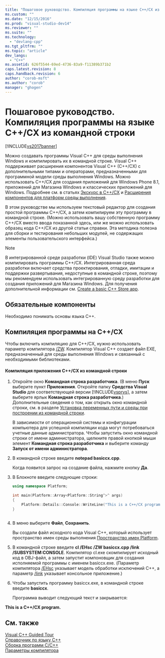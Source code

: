 ```yaml
---
title: "Пошаговое руководство. Компиляция программы на языке C++/CX из командной строки | Microsoft Docs"
ms.custom: ""
ms.date: "12/15/2016"
ms.prod: "visual-studio-dev14"
ms.reviewer: ""
ms.suite: ""
ms.technology: 
  - "devlang-cpp"
ms.tgt_pltfrm: ""
ms.topic: "article"
dev_langs: 
  - "C++"
ms.assetid: 626f5544-69ed-4736-83a9-f11389b371b2
caps.latest.revision: 8
caps.handback.revision: 6
author: "corob-msft"
ms.author: "corob"
manager: "ghogen"
---
```

# Пошаговое руководство. Компиляция программы на языке C++/CX из командной строки
[!INCLUDE[vs2017banner](../assembler/inline/includes/vs2017banner.md)]

Можно создавать программы Visual C\+\+ для среды выполнения Windows и компилировать их в командной строке.  Visual C\+\+ поддерживает расширения компонентов Visual C\+\+ \(C\+\+\/CX\) с дополнительными типами и операторами, предназначенными для программной модели среды выполнения Windows.  Можно использовать C\+\+\/CX для создания приложений для Windows Phone 8.1, приложений для Магазина Windows и классических приложений для Windows.  Подробнее см. в статьях [Экскурс в C\+\+\/CX](http://msdn.microsoft.com/magazine/dn166929.aspx) и [Расширения компонентов для платформ среды выполнения](../windows/component-extensions-for-runtime-platforms.md).  
  
 В этом руководстве мы используем текстовый редактор для создания простой программы C\+\+\/CX, а затем компилируем эту программу в командной строке.  \(Можно использовать вашу собственную программу C\+\+\/CX вместо ввода показанной здесь, или же можно использовать образец кода C\+\+\/CX из другой статьи справки.  Эта методика полезна для сборки и тестирования небольших модулей, не содержащих элементы пользовательского интерфейса.\)  
  
> [!NOTE]
>  В интегрированной среде разработки \(IDE\) Visual Studio также можно компилировать программы C\+\+\/CX.  Интегрированная среда разработки включает средства проектирования, отладки, имитации и поддержки развертывания, недоступные в командной строке, поэтому мы рекомендуем использовать интегрированную среду разработки для создания приложений для Магазина Windows.  Для получения дополнительной информации см. [Create a basic C\+\+ Store app](http://msdn.microsoft.com/library/windows/apps/dn263168).  
  
## Обязательные компоненты  
 Необходимо понимать основы языка C\+\+.  
  
## Компиляция программы на C\+\+\/CX  
 Чтобы включить компиляцию для C\+\+\/CX, нужно использовать параметр компилятора [\/ZW](../build/reference/zw-windows-runtime-compilation.md).  Компилятор Visual C\+\+ создает файл EXE, предназначенный для среды выполнения Windows и связанный с необходимыми библиотеками.  
  
#### Компиляция приложения C\+\+\/CX из командной строки  
  
1.  Откройте окно **Командная строка разработчика**.  \(В меню **Пуск** выберите пункт **Приложения**.  Откройте папку **Средства Visual Studio** для соответствующей версии [!INCLUDE[vsprvs](../assembler/masm/includes/vsprvs_md.md)], а затем выберите ярлык **Командная строка разработчика**.\) Дополнительные сведения о том, как открыть окно командной строки, см. в разделе [Установка переменных пути и среды при построении из командной строки](../build/setting-the-path-and-environment-variables-for-command-line-builds.md).  
  
     В зависимости от операционной системы и конфигурации компьютера для успешной компиляции кода могут потребоваться учетные данные администратора.  Чтобы запустить окно командной строки от имени администратора, щелкните правой кнопкой мыши элемент **Командная строка разработчика** и выберите команду **Запуск от имени администратора**.  
  
2.  В командной строке введите **notepad basiccx.cpp**.  
  
     Когда появится запрос на создание файла, нажмите кнопку **Да**.  
  
3.  В Блокноте введите следующие строки:  
  
    ```cpp  
    using namespace Platform;  
  
    int main(Platform::Array<Platform::String^>^ args)  
    {  
        Platform::Details::Console::WriteLine("This is a C++/CX program.");  
    }  
  
    ```  
  
4.  В меню выберите **Файл**, **Сохранить**.  
  
     Вы создали файл исходного кода Visual C\+\+, который использует пространство имен среды выполнения [Пространство имен Platform](../Topic/Platform%20namespace%20\(C++-CX\).md).  
  
5.  В командной строке введите **cl \/EHsc \/ZW basiccx.cpp \/link \/SUBSYSTEM:CONSOLE**.  Компилятор cl.exe скомпилирует исходный код в OBJ\-файл, а затем запустит компоновщик для создания исполняемой программы с именем basiccx.exe.  \(Параметр компилятора [\/EHsc](../build/reference/eh-exception-handling-model.md) указывает модель обработки исключений C\+\+, а параметр [\/link](../Topic/-link%20\(Pass%20Options%20to%20Linker\).md) указывает консольное приложение.\)  
  
6.  Чтобы запустить программу basiccx.exe, в командной строке введите **basiccx**.  
  
     Программа выводит следующий текст и закрывается:  
  
  **This is a C\+\+\/CX program.**  
  
## См. также  
 [Visual C\+\+ Guided Tour](http://msdn.microsoft.com/ru-ru/499cb66f-7df1-45d6-8b6b-33d94fd1f17c)   
 [Справочник по языку C\+\+](../cpp/cpp-language-reference.md)   
 [Сборка программ C\/C\+\+](../build/building-c-cpp-programs.md)   
 [Параметры компилятора](../build/reference/compiler-options.md)
